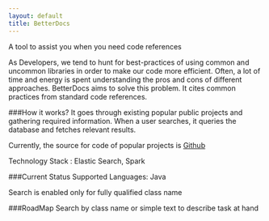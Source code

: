 ```yaml
---
layout: default
title: BetterDocs
---
```


A tool to assist you when you need code references

As Developers, we tend to hunt for best-practices of using common and uncommon libraries in order to make our code more efficient.
Often, a lot of time and energy is spent understanding the pros and cons of different approaches.
BetterDocs aims to solve this problem. It cites common practices from standard code references.

###How it works?
It goes through existing popular public projects and gathering required information.
When a user searches, it queries the database and fetches relevant results.

Currently, the source for code of popular projects is [Github](https://github.com/)

Technology Stack : Elastic Search, Spark

###Current Status
Supported Languages: Java

Search is enabled only for fully qualified class name

###RoadMap
Search by class name or simple text to describe task at hand
